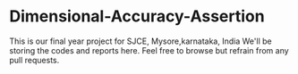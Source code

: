 # Dimensional-Accuracy-Assertion

This is our final year project for SJCE, Mysore,karnataka, India
We'll be storing the codes and reports here.
Feel free to browse but refrain from any pull requests.


